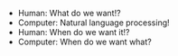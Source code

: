 - Human: What do we want!?
- Computer: Natural language processing!
- Human: When do we want it!?
- Computer: When do we want what?
